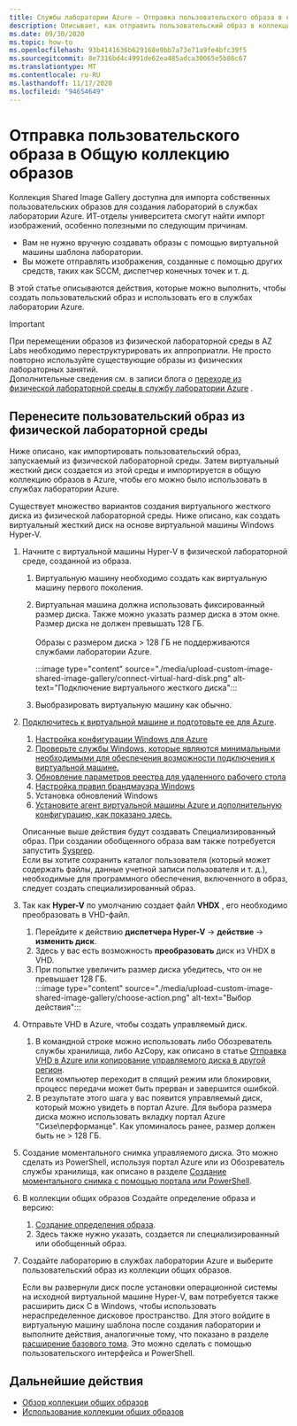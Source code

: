 ```yaml
---
title: Службы лаборатории Azure — Отправка пользовательского образа в коллекцию общих образов
description: Описывает, как отправить пользовательский образ в коллекцию общих образов. ИТ-отделы университета найдут импорт изображений особенно выгодно.
ms.date: 09/30/2020
ms.topic: how-to
ms.openlocfilehash: 93b4141636b629168e9bb7a73e71a9fe4bfc39f5
ms.sourcegitcommit: 8e7316bd4c4991de62ea485adca30065e5b86c67
ms.translationtype: MT
ms.contentlocale: ru-RU
ms.lasthandoff: 11/17/2020
ms.locfileid: "94654649"
---
```

# <a name="upload-a-custom-image-to-shared-image-gallery"></a>Отправка пользовательского образа в Общую коллекцию образов

Коллекция Shared Image Gallery доступна для импорта собственных пользовательских образов для создания лабораторий в службах лаборатории Azure. ИТ-отделы университета смогут найти импорт изображений, особенно полезными по следующим причинам. 

* Вам не нужно вручную создавать образы с помощью виртуальной машины шаблона лаборатории.
* Вы можете отправлять изображения, созданные с помощью других средств, таких как SCCM, диспетчер конечных точек и т. д.

В этой статье описываются действия, которые можно выполнить, чтобы создать пользовательский образ и использовать его в службах лаборатории Azure. 

> [!IMPORTANT]
> При перемещении образов из физической лабораторной среды в AZ Labs необходимо переструктурировать их аппроприатли. Не просто повторно используйте существующие образы из физических лабораторных занятий. <br/>Дополнительные сведения см. в записи блога о [переходе из физической лабораторной среды в службу лаборатории Azure](https://techcommunity.microsoft.com/t5/azure-lab-services/moving-from-a-physical-lab-to-azure-lab-services/ba-p/1654931) .

## <a name="bring-custom-image-from-a-physical-lab-environment"></a>Перенесите пользовательский образ из физической лабораторной среды

Ниже описано, как импортировать пользовательский образ, запускаемый из физической лабораторной среды. Затем виртуальный жесткий диск создается из этой среды и импортируется в общую коллекцию образов в Azure, чтобы его можно было использовать в службах лаборатории Azure.

Существует множество вариантов создания виртуального жесткого диска из физической лабораторной среды. Ниже описано, как создать виртуальный жесткий диск на основе виртуальной машины Windows Hyper-V.

1. Начните с виртуальной машины Hyper-V в физической лабораторной среде, созданной из образа.
    1. Виртуальную машину необходимо создать как виртуальную машину первого поколения.
    1. Виртуальная машина должна использовать фиксированный размер диска. Также можно указать размер диска в этом окне. Размер диска не должен превышать 128 ГБ.<br/>    
    Образы с размером диска > 128 ГБ не поддерживаются службами лаборатории Azure. 
       
        :::image type="content" source="./media/upload-custom-image-shared-image-gallery/connect-virtual-hard-disk.png" alt-text="Подключение виртуального жесткого диска":::   
    1. Выобразировать виртуальную машину как обычно.
1. [Подключитесь к виртуальной машине и подготовьте ее для Azure](../virtual-machines/windows/prepare-for-upload-vhd-image.md).
    1. [Настройка конфигурации Windows для Azure](../virtual-machines/windows/prepare-for-upload-vhd-image.md#set-windows-configurations-for-azure)
    1. [Проверьте службы Windows, которые являются минимальными необходимыми для обеспечения возможности подключения к виртуальной машине.](../virtual-machines/windows/prepare-for-upload-vhd-image.md#check-the-windows-services)
    1. [Обновление параметров реестра для удаленного рабочего стола](../virtual-machines/windows/prepare-for-upload-vhd-image.md#update-remote-desktop-registry-settings)
    1. [Настройка правил брандмауэра Windows](../virtual-machines/windows/prepare-for-upload-vhd-image.md#configure-windows-firewall-rules)
    1. Установка обновлений Windows
    1. [Установите агент виртуальной машины Azure и дополнительную конфигурацию, как показано здесь.](../virtual-machines/windows/prepare-for-upload-vhd-image.md#complete-the-recommended-configurations) 
    
    Описанные выше действия будут создавать Специализированный образ. При создании обобщенного образа вам также потребуется запустить [Sysprep](../virtual-machines/windows/prepare-for-upload-vhd-image.md#determine-when-to-use-sysprep). <br/>
        Если вы хотите сохранить каталог пользователя (который может содержать файлы, данные учетной записи пользователя и т. д.), необходимые для программного обеспечения, включенного в образ, следует создать специализированный образ.
1. Так как **Hyper-V** по умолчанию создает файл **VHDX** , его необходимо преобразовать в VHD-файл.
    1. Перейдите к действию **диспетчера Hyper-V**  ->  **действие**  ->  **изменить диск**.
    1. Здесь у вас есть возможность **преобразовать** диск из VHDX в VHD.
    1. При попытке увеличить размер диска убедитесь, что он не превышает 128 ГБ.        
        :::image type="content" source="./media/upload-custom-image-shared-image-gallery/choose-action.png" alt-text="Выбор действия":::   
1. Отправьте VHD в Azure, чтобы создать управляемый диск.
    1. В командной строке можно использовать либо Обозреватель службы хранилища, либо AzCopy, как описано в статье [Отправка VHD в Azure или копирование управляемого диска в другой регион](../virtual-machines/windows/disks-upload-vhd-to-managed-disk-powershell.md).        
    Если компьютер переходит в спящий режим или блокировки, процесс передачи может быть прерван и завершится ошибкой.
    1. В результате этого шага у вас появится управляемый диск, который можно увидеть в портал Azure. 
        Для выбора размера диска можно использовать вкладку портал Azure "Сизе\перформанце". Как упоминалось ранее, размер должен быть не > 128 ГБ.
1. Создание моментального снимка управляемого диска.
    Это можно сделать из PowerShell, используя портал Azure или из Обозреватель службы хранилища, как описано в разделе [Создание моментального снимка с помощью портала или PowerShell](../virtual-machines/windows/snapshot-copy-managed-disk.md).
1. В коллекции общих образов Создайте определение образа и версию:
    1. [Создание определения образа](../virtual-machines/windows/shared-images-portal.md#create-an-image-definition).
    1. Здесь также нужно указать, создается ли специализированный или обобщенный образ.
1. Создайте лабораторию в службах лаборатории Azure и выберите пользовательский образ из коллекции общих образов.

    Если вы развернули диск после установки операционной системы на исходной виртуальной машине Hyper-V, вам потребуется также расширить диск C в Windows, чтобы использовать нераспределенное дисковое пространство. Для этого войдите в виртуальную машину шаблона после создания лаборатории и выполните действия, аналогичные тому, что показано в разделе [расширение базового тома](/windows-server/storage/disk-management/extend-a-basic-volume). Это можно сделать с помощью пользовательского интерфейса и PowerShell.

## <a name="next-steps"></a>Дальнейшие действия

* [Обзор коллекции общих образов](../virtual-machines/windows/shared-image-galleries.md)
* [Использование коллекции общих образов](how-to-use-shared-image-gallery.md)